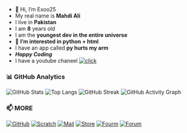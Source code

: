 - 👋 Hi, I’m Exoo25
- My real name is **Mahdi Ali**
- I live in **Pakistan**
- I am **8** years old
- I am the **youngest dev in the entire universe**
- 👀 **I’m interested in python + html**
- I have an app called **py hurts my arm**
- ***Happy Coding***
- I have a youtube chaneel [![click](https://img.shields.io/badge/Youtube-4D97FF?style=for-the-badge&logo=Youtube&logoColor=white)](https://youtube.com/@Exoo25-dev)
### 📊 GitHub Analytics
![GitHub Stats](https://github-readme-stats.vercel.app/api?username=Exoo25&show_icons=true&theme=tokyonight)
![Top Langs](https://github-readme-stats.vercel.app/api/top-langs/?username=Exoo25&layout=compact&theme=tokyonight)
![GitHub Streak](https://streak-stats.demolab.com/?user=Exoo25&theme=tokyonight)
![GitHub Activity Graph](https://github-readme-activity-graph.vercel.app/graph?username=Exoo25&theme=tokyo-night)

### 📫 MORE
[![GitHub](https://img.shields.io/badge/GitHub-181717?style=for-the-badge&logo=github&logoColor=white)](https://github.com/Exoo25)
[![Scratch](https://img.shields.io/badge/Scratch-4D97FF?style=for-the-badge&logo=scratch&logoColor=white)](https://scratch.mit.edu/Exoo25)
[![Mail](https://img.shields.io/badge/Mail-4D97FF?style=for-the-badge&logo=Gmail&logoColor=white)](mailto:exoo25pro@gmail.com)
[![Store](https://img.shields.io/badge/shop-4D97FF?style=for-the-badge&logo=gumroad&logoColor=white)](gumroafd.com/Exoo25)
[![Fourm]()](mailto:exoo25pro@gmail.com)
[![Forum](https://img.shields.io/badge/Forum-Discuss-blue?style=for-the-badge&logo=discourse)](https://exoo25hub.forumotion.com)

<!---
Exoo25/Exoo25 is a ✨ special ✨ repository because its `README.md` (this file) appears on your GitHub profile.
You can click the Preview link to take a look at your changes.
--->
